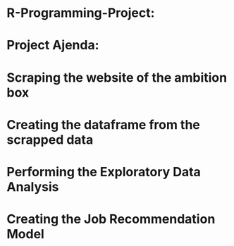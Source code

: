 # R-Programming-Project:
# Project Ajenda:
# Scraping the website of the ambition box
# Creating the dataframe from the scrapped data
# Performing the Exploratory Data Analysis
# Creating the Job Recommendation Model

